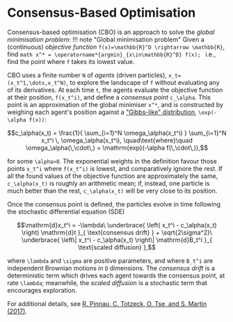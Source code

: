 # Consensus-Based Optimisation

Consensus-based optimisation (CBO) is an approach to solve the *global minimisation problem*:
!!! note "Global minimisation problem"
    Given a (continuous) *objective function* ``f(x)=\mathbb{R}^D \rightarrow \mathbb{R}``, find
    ```math
    x^* = \operatorname*{argmin}_{x\in\mathbb{R}^D} f(x);
    ```
    i.e., find the point where ``f`` takes its lowest value.

CBO uses a finite number ``N`` of *agents* (driven particles), ``x_t=(x_t^1,\dots,x_t^N)``, to explore the landscape of ``f`` without evaluating any of its derivatives. At each time ``t``, the agents evaluate the objective function at their position, ``f(x_t^i)``, and define a  *consensus point* ``c_\alpha``. This point is an approximation of the global minimiser ``x^*``, and is constructed by weighing each agent's position against a ["Gibbs-like" distribution](https://en.wikipedia.org/wiki/Boltzmann_distribution), ``\exp(-\alpha f(x))``:
```math
c_\alpha(x_t) =
\frac{1}{ \sum_{i=1}^N \omega_\alpha(x_t^i) }
\sum_{i=1}^N x_t^i \, \omega_\alpha(x_t^i),
\quad\text{where}\quad
\omega_\alpha(\,\cdot\,) = \mathrm{exp}(-\alpha f(\,\cdot\,)),
```
for some ``\alpha>0``. The exponential weights in the definition favour those points ``x_t^i`` where ``f(x_t^i)`` is lowest, and comparatively ignore the rest. If all the found values of the objective function are approximately the same, ``c_\alpha(x_t)`` is roughly an arithmetic mean; if, instead, one particle is much better than the rest, ``c_\alpha(x_t)`` will be very close to its position.

Once the consensus point is defined, the particles evolve in time following the stochastic differential equation (SDE)
```math
\mathrm{d}x_t^i =
-\lambda\ \underbrace{
\left( x_t^i - c_\alpha(x_t) \right) \mathrm{d}t
}_{
\text{consensus drift}
}
+ \sqrt{2\sigma^2}\ \underbrace{
\left\| x_t^i - c_\alpha(x_t) \right\| \mathrm{d}B_t^i
}_{
\text{scaled diffusion}
},
```
where ``\lambda`` and ``\sigma`` are positive parameters, and where ``B_t^i`` are independent Brownian motions in ``D`` dimensions. The *consensus drift* is a deterministic term which drives each agent towards the consensus point, at rate ``\lambda``; meanwhile, the *scaled diffusion* is a stochastic term that encourages exploration.

For additional details, see [R. Pinnau, C. Totzeck, O. Tse, and S. Martin (2017)](http://dx.doi.org/10.1142/S0218202517400061).

